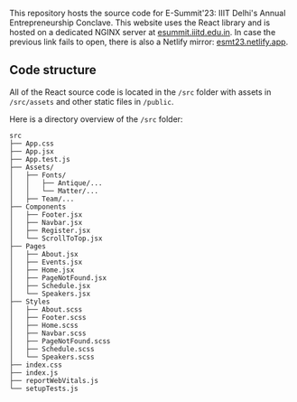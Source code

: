 This repository hosts the source code for E-Summit'23: IIIT Delhi's Annual Entrepreneurship Conclave. This website uses the React library and is hosted on a dedicated NGINX server at [esummit.iiitd.edu.in](http://esummit.iiitd.edu.in). In case the previous link fails to open, there is also a Netlify mirror: [esmt23.netlify.app](http://esmt23.netlify.app).

## Code structure
All of the React source code is located in the `/src` folder with assets in `/src/assets` and other static files in `/public`.

Here is a directory overview of the `/src` folder:

```
src
├── App.css
├── App.jsx
├── App.test.js
├── Assets/
│   ├── Fonts/
│   │   ├── Antique/...
│   │   └── Matter/...
│   ├── Team/...
├── Components
│   ├── Footer.jsx
│   ├── Navbar.jsx
│   ├── Register.jsx
│   └── ScrollToTop.jsx
├── Pages
│   ├── About.jsx
│   ├── Events.jsx
│   ├── Home.jsx
│   ├── PageNotFound.jsx
│   ├── Schedule.jsx
│   └── Speakers.jsx
├── Styles
│   ├── About.scss
│   ├── Footer.scss
│   ├── Home.scss
│   ├── Navbar.scss
│   ├── PageNotFound.scss
│   ├── Schedule.scss
│   └── Speakers.scss
├── index.css
├── index.js
├── reportWebVitals.js
└── setupTests.js
```